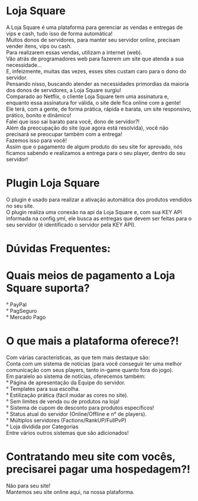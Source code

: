 # Loja Square
A Loja Square é uma plataforma para gerenciar as vendas e entregas de vips e cash, tudo isso de forma automática!<br>
Muitos donos de servidores, para manter seu servidor online, precisam vender itens, vips ou cash.<br>
Para realizarem essas vendas, utilizam a internet (web).<br>
Vão atrás de programadores web para fazerem um site que atenda a sua necessidade... <br>
E, infeizmente, muitas das vezes, esses sites custam caro para o dono do servidor.<br>
Pensando nisso, buscando atender as necessidades primordias da maioria dos donos de servidores, a Loja Square surgiu!<br>
Comparado ao Netflix, o cliente Loja Square tem uma assinatura e, enquanto essa assinatura for válida, o site dele fica online com a gente!<br>
Ele terá, com a gente, de forma prática, rápida e barata, um site responsivo, prático, bonito e dinâmico!<br>
Falei que isso sai barato para você, dono de servidor?!<br>
Além da preocupação do site (que agora está resolvida), você não precisará se preocupar também com a entrega!<br>
Fazemos isso para você!<br>
Assim que o pagamento de algum produto do seu site for aprovado, nós ficamos sabendo e realizamos a entrega para o seu player,
dentro do seu servidor!

# Plugin Loja Square
O plugin é usado para realizar a ativação automática dos produtos vendidos no seu site.<br>
O plugin realiza uma conexão na api da Loja Square e, com sua KEY API informada na config.yml, ele busca as entregas que devem ser feitas para o seu servidor (é identificado o servidor pela KEY API).<br>

# Dúvidas Frequentes:
# Quais meios de pagamento a Loja Square suporta?
° PayPal<br>
° PagSeguro<br>
° Mercado Pago<br>

# O que mais a plataforma oferece?!
Com várias características, as que tem mais destaque são:<br>
Conta com um sistema de notícias (para você conseguir ter uma melhor comunicação com seus players, tanto in-game quanto fora do jogo). <br>
Em paralelo ao sistema de notícias, oferecemos também:<br>
° Página de apresentação da Equipe do servidor.<br>
° Templates para sua escolha.<br>
° Estilização prática (fácil mudar as cores no site).<br>
° Sem limites de venda ou de produtos na loja!<br>
° Sistema de cupom de desconto para produtos específicos!<br>
° Status atual do servidor (Online/Offline e n° de players).<br>
° Múltiplos servidores (Factions/RankUP/FullPvP)<br>
° Loja dividida por Categorias<br>
Entre vários outros sistemas que são adicionados!<br>

# Contratando meu site com vocês, precisarei pagar uma hospedagem?!
Não para seu site! <br>
Mantemos seu site online aqui, na nossa plataforma.<br>
